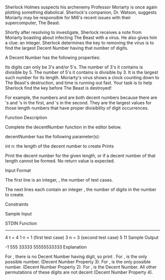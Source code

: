 Sherlock Holmes suspects his archenemy Professor Moriarty is once again plotting something diabolical. Sherlock's companion, Dr. Watson, suggests Moriarty may be responsible for MI6's recent issues with their supercomputer, The Beast.

Shortly after resolving to investigate, Sherlock receives a note from Moriarty boasting about infecting The Beast with a virus. He also gives him a clue: an integer. Sherlock determines the key to removing the virus is to find the largest Decent Number having that number of digits.

A Decent Number has the following properties:

Its digits can only be 3's and/or 5's.
The number of 3's it contains is divisible by 5.
The number of 5's it contains is divisible by 3.
It is the largest such number for its length.
Moriarty's virus shows a clock counting down to The Beast's destruction, and time is running out fast. Your task is to help Sherlock find the key before The Beast is destroyed!

For example, the numbers  and  are both decent numbers because there are  's and  's in the first, and  's in the second. They are the largest values for those length numbers that have proper divisibility of digit occurrences.

Function Description

Complete the decentNumber function in the editor below.

decentNumber has the following parameter(s):

int n: the length of the decent number to create
Prints

Print the decent number for the given length, or  if a decent number of that length cannot be formed. No return value is expected.

Input Format

The first line is an integer, , the number of test cases.

The next  lines each contain an integer , the number of digits in the number to create.

Constraints



Sample Input

STDIN   Function
-----   --------
4       t = 4
1       n = 1 (first test case)
3       n = 3 (second test case)
5
11
Sample Output

-1
555
33333
55555533333
Explanation

For , there is no Decent Number having  digit, so print .
For ,  is the only possible number. (Decent Number Property 3).
For ,  is the only possible number. (Decent Number Property 2).
For ,  is the Decent Number. All other permutations of these digits are not decent (Decent Number Property 4).